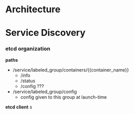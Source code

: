# Architecture

# Service Discovery

### etcd organization

__paths__
* /service/labeled_group/containers/{{container_name}}
	* /info
	* /status
	* /config ???
* /service/labeled_group/config
	* config given to this group at launch-time

__etcd client__
s

